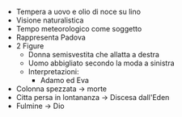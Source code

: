 - Tempera a uovo e olio di noce su lino
- Visione naturalistica
- Tempo meteorologico come soggetto
- Rappresenta Padova
- 2 Figure
	- Donna semisvestita che allatta a destra
	- Uomo abbigliato secondo la moda a sinistra
	- Interpretazioni:
		- Adamo ed Eva
- Colonna spezzata -> morte
- Citta persa in lontananza -> Discesa dall'Eden
- Fulmine -> Dio